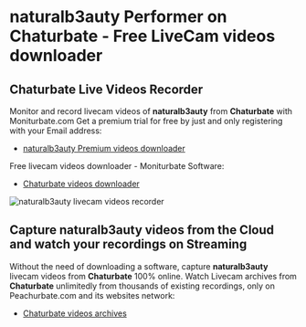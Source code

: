 # naturalb3auty Performer on Chaturbate - Free LiveCam videos downloader

## Chaturbate Live Videos Recorder

Monitor and record livecam videos of **naturalb3auty** from **Chaturbate** with Moniturbate.com
Get a premium trial for free by just and only registering with your Email address:
* [naturalb3auty Premium videos downloader](https://moniturbate.com/request-demo-licence-key.html)

Free livecam videos downloader - Moniturbate Software:
* [Chaturbate videos downloader](https://moniturbate.com/moniturbate-download-software.html)

![naturalb3auty livecam videos recorder](https://peachurnet.com/templates/moniturbate-software.png)


## Capture naturalb3auty videos from the Cloud and watch your recordings on Streaming

Without the need of downloading a software, capture **naturalb3auty** livecam videos from **Chaturbate** 100% online.
Watch Livecam archives from **Chaturbate** unlimitedly from thousands of existing recordings, only on Peachurbate.com and its websites network:
* [Chaturbate videos archives](https://peachurnet.com/)